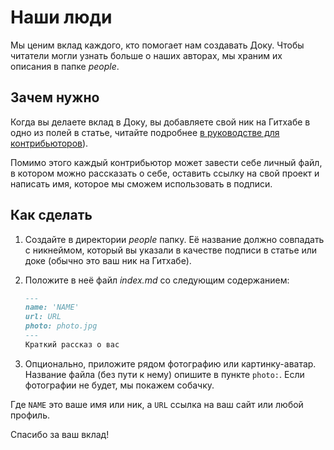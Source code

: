 # Наши люди

Мы ценим вклад каждого, кто помогает нам создавать Доку. Чтобы читатели могли узнать больше о наших авторах, мы храним их описания в папке _people_.

## Зачем нужно

Когда вы делаете вклад в Доку, вы добавляете свой ник на Гитхабе в одно из полей в статье, читайте подробнее [в руководстве для контрибьюторов](../docs/contributing.md)).

Помимо этого каждый контрибьютор может завести себе личный файл, в котором можно рассказать о себе, оставить ссылку на свой проект и написать имя, которое мы сможем использовать в подписи.

## Как сделать

1. Создайте в директории _people_ папку. Её название должно совпадать с никнеймом, который вы указали в качестве подписи в статье или доке (обычно это ваш ник на Гитхабе).
1. Положите в неё файл _index.md_ со следующим содержанием:

    ```markdown
    ---
    name: 'NAME'
    url: URL
    photo: photo.jpg
    ---
    Краткий рассказ о вас
    ```

1. Опционально, приложите рядом фотографию или картинку-аватар. Название файла (без пути к нему) опишите в пункте `photo:`. Если фотографии не будет, мы покажем собачку.

Где `NAME` это ваше имя или ник, а `URL` ссылка на ваш сайт или любой профиль.

Спасибо за ваш вклад!
